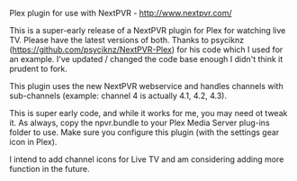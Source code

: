 Plex plugin for use with NextPVR - http://www.nextpvr.com/

This is a super-early release of a NextPVR plugin for Plex for watching live TV. Please have the latest versions of both. Thanks to psyciknz (https://github.com/psyciknz/NextPVR-Plex) for his code which I used for an example. I've updated / changed the code base enough I didn't think it prudent to fork.

This plugin uses the new NextPVR webservice and handles channels with sub-channels (example: channel 4 is actually 4.1, 4.2, 4.3).

This is super early code, and while it works for me, you may need ot tweak it. As always, copy the npvr.bundle to your Plex Media Server plug-ins folder to use. Make sure you configure this plugin (with the settings gear icon in Plex).

I intend to add channel icons for Live TV and am considering adding more function in the future.